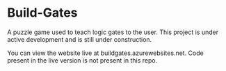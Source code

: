 # Build-Gates
A puzzle game used to teach logic gates to the user. This project is under active development and is still under construction.

You can view the website live at buildgates.azurewebsites.net. Code present in the live version is not present in this repo.
